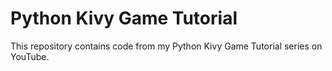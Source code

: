 # Python Kivy Game Tutorial
This repository contains code from my Python Kivy Game Tutorial series on YouTube.

